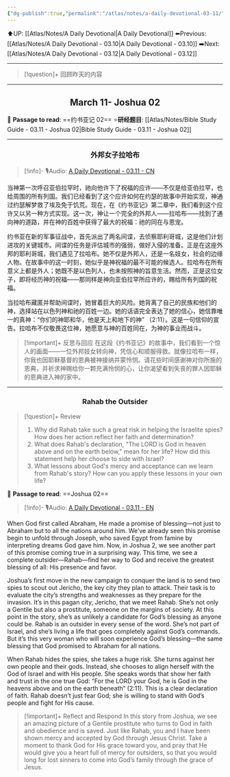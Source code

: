 ```yaml
---
{"dg-publish":true,"permalink":"/atlas/notes/a-daily-devotional-03-11/","noteIcon":""}
---
```


 ⬆️UP: [[Atlas/Notes/A Daily Devotional\|A Daily Devotional]]
⬅️Previous: [[Atlas/Notes/A Daily Devotional - 03.10\|A Daily Devotional - 03.10]]
➡️Next: [[Atlas/Notes/A Daily Devotional - 03.12\|A Daily Devotional - 03.12]]

---

> [!question]+ 回顾昨天的内容
> 


---
## <center>March 11- Joshua 02</center>

📖 **Passage to read**: ==约书亚记 02==
⭐**研经题目**: [[Atlas/Notes/Bible Study Guide - 03.11 - Joshua 02\|Bible Study Guide - 03.11 - Joshua 02]]

---
### <center>外邦女子拉哈布</center>

> [!info]- 🎙️Audio: [A Daily Devotional - 03.11 - CN]()

当神第一次呼召亚伯拉罕时，祂向他许下了祝福的应许——不仅是给亚伯拉罕，也给周围的所有列国。我们已经看到了这个应许如何在约瑟的故事中开始实现，神通过约瑟解梦救了埃及免于饥荒。现在，在《约书亚记》第二章中，我们看到这个应许又以另一种方式实现。这一次，神让一个完全的外邦人——拉哈布——找到了通向神的道路，并在神的百姓中获得了最大的祝福：祂的同在与恩宠。

约书亚在新的军事征战中，首先派出了两名间谍，去侦察耶利哥城，这是他们计划进攻的关键城市。间谍的任务是评估城市的强弱，做好入侵的准备。正是在这座外邦的耶利哥城，我们遇见了拉哈布。她不仅是外邦人，还是一名妓女，社会的边缘人物。在故事中的这一时刻，她似乎是神祝福的最不可能的候选人。拉哈布在所有意义上都是外人；她既不是以色列人，也未按照神的旨意生活。然而，正是这位女子，即将经历神的祝福——那同样是神向亚伯拉罕所应许的，赐给所有列国的祝福。

当拉哈布藏匿并帮助间谍时，她冒着巨大的风险。她背离了自己的民族和他们的神，选择站在以色列神和祂的百姓一边。她的话语完全表达了她的信心，她信靠唯一的真神：“你们的神耶和华，他是天上和地下的神” （2:11）。这是一句信仰的宣告。拉哈布不仅敬畏这位神，她愿意与神的百姓同在，为神的事业而战斗。

> [!important]+ 反思与回应
在这段《约书亚记》的故事中，我们看到一个惊人的画面——一位外邦妓女转向神，凭信心和顺服得救。就像拉哈布一样，你我也因耶稣基督的恩典被神接纳并蒙怜悯。请花些时间感谢神对你所施的恩典，并祈求神赐给你一颗充满怜悯的心，让你渴望看到失丧的罪人因耶稣的恩典进入神的家中。





---
### <center>Rahab the Outsider</center>

> [!question]+ Review
> 1. Why did Rahab take such a great risk in helping the Israelite spies? How does her action reflect her faith and determination?
> 2. What does Rahab's declaration, "The LORD is God in heaven above and on the earth below," mean for her life? How did this statement help her choose to side with Israel?
> 3. What lessons about God's mercy and acceptance can we learn from Rahab's story? How can you apply these lessons in your own life?

📖 **Passage to read**: ==Joshua 02==

> [!info]- 🎙️Audio: [A Daily Devotional - 03.11 - EN]()  


When God first called Abraham, He made a promise of blessing—not just to Abraham but to all the nations around him. We’ve already seen this promise begin to unfold through Joseph, who saved Egypt from famine by interpreting dreams God gave him. Now, in Joshua 2, we see another part of this promise coming true in a surprising way. This time, we see a complete outsider—Rahab—find her way to God and receive the greatest blessing of all: His presence and favor.

Joshua’s first move in the new campaign to conquer the land is to send two spies to scout out Jericho, the key city they plan to attack. Their task is to evaluate the city’s strengths and weaknesses as they prepare for the invasion. It’s in this pagan city, Jericho, that we meet Rahab. She’s not only a Gentile but also a prostitute, someone on the margins of society. At this point in the story, she’s as unlikely a candidate for God’s blessing as anyone could be. Rahab is an outsider in every sense of the word. She’s not part of Israel, and she’s living a life that goes completely against God’s commands. But it’s this very woman who will soon experience God’s blessing—the same blessing that God promised to Abraham for all nations. 

When Rahab hides the spies, she takes a huge risk. She turns against her own people and their gods. Instead, she chooses to align herself with the God of Israel and with His people. She speaks words that show her faith and trust in the one true God: “For the LORD your God, he is God in the heavens above and on the earth beneath” (2:11). This is a clear declaration of faith. Rahab doesn’t just fear God; she is willing to stand with God’s people and fight for His cause.

> [!important]+ Reflect and Respond
In this story from Joshua, we see an amazing picture of a Gentile prostitute who turns to God in faith and obedience and is saved. Just like Rahab, you and I have been shown mercy and accepted by God through Jesus Christ. Take a moment to thank God for His grace toward you, and pray that He would give you a heart full of mercy for outsiders, so that you would long for lost sinners to come into God’s family through the grace of Jesus.




























